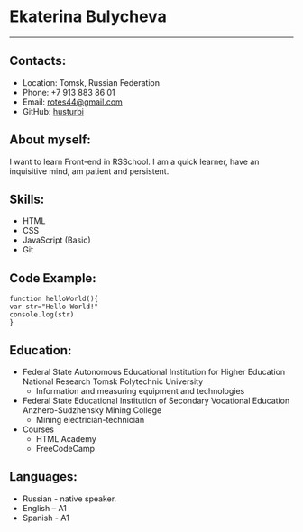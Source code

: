 # **Ekaterina Bulycheva**
*****
## Contacts:
* Location: Tomsk, Russian Federation
* Phone: +7 913 883 86 01
* Email: rotes44@gmail.com
* GitHub: [husturbi](https://github.com/husturbi)
## About myself:
I want to learn Front-end in RSSchool. I am a quick learner, have an inquisitive mind, am patient and persistent.
## Skills:
* HTML
* CSS
* JavaScript (Basic)
* Git
## Code Example:
```
function helloWorld(){
var str="Hello World!"
console.log(str)
}
```
## Education:
* Federal State Autonomous Educational Institution for Higher Education National Research Tomsk Polytechnic University
    * Information and measuring equipment and technologies
* Federal State Educational Institution of Secondary Vocational Education Anzhero-Sudzhensky Mining College
    * Mining electrician-technician
* Courses
    * HTML Academy
    * FreeCodeCamp
## Languages:
* Russian - native speaker.
* English – A1
* Spanish - A1
